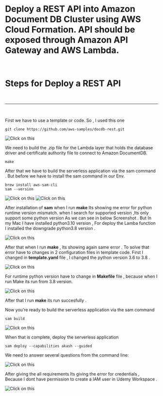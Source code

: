 # Deploy a REST API into Amazon Document DB Cluster using AWS Cloud Formation. API should be exposed through Amazon API Gateway and AWS Lambda.

<br/>

# Steps for Deploy a REST API

<br /> <hr> <br />

First we have to use a template or code. So , I used this one 

```
git clone https://github.com/aws-samples/docdb-rest.git
```
![Click on this ](./assets/1.png)

We need to build the .zip file for the Lambda layer that holds the database driver and certificate authority file to connect to Amazon DocumentDB. 

```
make
```

After that we have to build the serverless application via the sam command . But before we have to  install the sam command in our Env.
```
brew install aws-sam-cli 
sam --version 
```
![Click on this ](./assets/2.png) 
![Click on this ](./assets/3.png) 

After installation of **sam** when I run **make** Its showing me error for python runtime version mismatch. when I search for supported version ,Its only support some python version As we can see in below Screenshot . But In my Mac I have installed python3.10 version , For deploy the Lamba function I installed the downgrade python3.8 version .

![Click on this ](./assets/4.png) 

After that when I run **make** , Its showing again same error . To solve that error have to changes in 2 configuration files in template code. First I changed in **template.yaml** file , I changed the python version 3.6 to 3.8 . 

![Click on this ](./assets/5.png) 

For runtime python version have to change in **Makefile** file , because when I run Make its run from 3.8 version. 

![Click on this ](./assets/6.png) 

After that I run **make** its run succesfully .

Now you’re ready to build the serverless application via the sam command

```
sam build
```
![Click on this ](./assets/7.png) 

When that is complete, deploy the serverless application

```
sam deploy --capabilities akash --guided
```

We need to answer several questions from the command line:
 
 ![Click on this ](./assets/9.png) 

After giving the all requirements Its giving the error for credentials , Because I dont have permission to create a IAM user in Udemy Workspace . 

![Click on this ](./assets/10.png) 